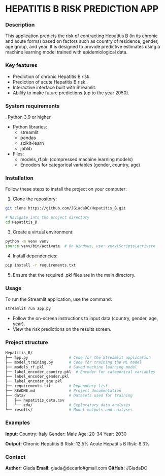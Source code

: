 # HEPATITIS B RISK PREDICTION APP

### Description 
This application predicts the risk of contracting Hepatitis B (in its chronic and acute forms) based on factors such as country of residence, gender, age group, and year. It is designed to provide predictive estimates using a machine learning model trained with epidemiological data.

### Key features
- Prediction of chronic Hepatitis B risk.
- Prediction of acute Hepatitis B risk.
- Interactive interface built with Streamlit.
- Ability to make future predictions (up to the year 2050).

### System requirements
. Python 3.9 or higher
- Python libraries:
   - streamlit
   - pandas
   - scikit-learn
   - joblib
- Files:
   - models_rf.pkl (compressed machine learning models)
   - Encoders for categorical variables (gender, country, age)

### Installation 
Follow these steps to install the project on your computer:

1. Clone the repository:  

```bash
git clone https://github.com/JGiadaDC/Hepatitis_B.git

# Navigate into the project directory
cd Hepatitis_B
```

3. Create a virtual environment:
```bash
python -m venv venv
source venv/bin/activate  # On Windows, use: venv\Scripts\activate
```

4. Install dependencies:
```bash
pip install -r requirements.txt
```

5. Ensure that the required .pkl files are in the main directory.

### Usage 
To run the Streamlit application, use the command:
```bash
streamlit run app.py
```

- Follow the on-screen instructions to input data (country, gender, age, year).
- View the risk predictions on the results screen.

### Project structure
```bash
Hepatitis_B/
├── app.py                  # Code for the Streamlit application
├── model_training.py       # Code for training the ML model
├── models_rf.pkl           # Saved machine learning model
├── label_encoder_country.pkl  # Encoder for categorical variables
├── label_encoder_gender.pkl
├── label_encoder_age.pkl
├── requirements.txt        # Dependency list
├── README.md               # Project documentation
├── data/                   # Datasets used for training
│   ├── hepatitis_data.csv
│   └── eda/                # Exploratory data analysis
└── results/                # Model outputs and analyses
```

### Examples 
**Input:**
Country: Italy
Gender: Male
Age: 20-34
Year: 2030

**Output:**
Chronic Hepatitis B Risk: 12.5%
Acute Hepatitis B Risk: 8.3%

### Contact
**Author:** Giada
**Email:** giada@decarlo#gmail.com
**GitHub:** JGiadaDC

